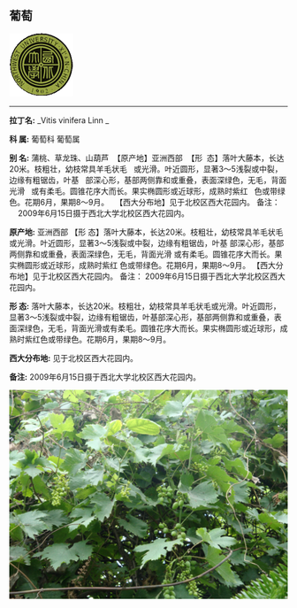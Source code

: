 ## 葡萄

![西北大学校园网络植物志](../JPG/nwu.gif)

---

**拉丁名:**  _Vitis vinifera Linn _

**科 属:** 葡萄科 葡萄属

**别 名:** 蒲桃、草龙珠、山葫芦
 【原产地】亚洲西部
 【形  态】落叶大藤本，长达20米。枝粗壮，幼枝常具羊毛状毛
  或光滑。叶近圆形，显著3～5浅裂或中裂，边缘有粗锯齿，叶基
  部深心形，基部两侧靠和或重叠，表面深绿色，无毛，背面光滑
  或有柔毛。圆锥花序大而长。果实椭圆形或近球形，成熟时紫红
  色或带绿色。花期6月，果期8～9月。
  【西大分布地】见于北校区西大花园内。
备注：
    2009年6月15日摄于西北大学北校区西大花园内。

**原产地:** 亚洲西部
【形 态】落叶大藤本，长达20米。枝粗壮，幼枝常具羊毛状毛
 或光滑。叶近圆形，显著3～5浅裂或中裂，边缘有粗锯齿，叶基
 部深心形，基部两侧靠和或重叠，表面深绿色，无毛，背面光滑
 或有柔毛。圆锥花序大而长。果实椭圆形或近球形，成熟时紫红
 色或带绿色。花期6月，果期8～9月。
 【西大分布地】见于北校区西大花园内。
备注：
 2009年6月15日摄于西北大学北校区西大花园内。

**形  态:** 落叶大藤本，长达20米。枝粗壮，幼枝常具羊毛状毛或光滑。叶近圆形，显著3～5浅裂或中裂，边缘有粗锯齿，叶基部深心形，基部两侧靠和或重叠，表面深绿色，无毛，背面光滑或有柔毛。圆锥花序大而长。果实椭圆形或近球形，成熟时紫红色或带绿色。花期6月，果期8～9月。

**西大分布地:** 见于北校区西大花园内。

**备注:** 2009年6月15日摄于西北大学北校区西大花园内。

![葡萄](../JPG/葡萄.JPG) 

